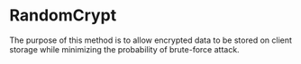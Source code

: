 RandomCrypt
===========

The purpose of this method is to allow encrypted data to be stored on
client storage while minimizing the probability of brute-force attack.
